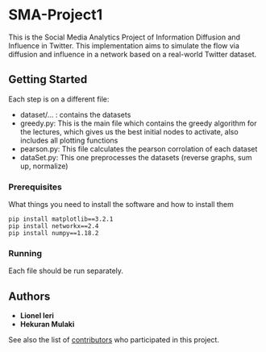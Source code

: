 # SMA-Project1

This is the Social Media Analytics Project of Information Diffusion and Influence in Twitter. This implementation aims to simulate the flow via diffusion and influence in a network based on a real-world Twitter dataset.

## Getting Started

Each step is on a different file:

* dataset/... : contains the datasets
* greedy.py: This is the main file which contains the greedy algorithm for the lectures, which gives us the best initial nodes to activate, also includes all plotting functions
* pearson.py: This file calculates the pearson corrolation of each dataset
* dataSet.py: This one preprocesses the datasets (reverse graphs, sum up, normalize)


### Prerequisites

What things you need to install the software and how to install them

```
pip install matplotlib==3.2.1
pip install networkx==2.4
pip install numpy==1.18.2
```

### Running


Each file should be run separately.


 

## Authors

* **Lionel Ieri** 
* **Hekuran Mulaki** 

See also the list of [contributors](https://github.com/your/project/contributors) who participated in this project.




